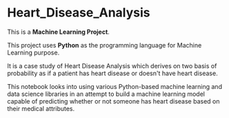 # Heart_Disease_Analysis

This is a **Machine Learning Project**.

This project uses **Python** as the programming language for Machine Learning purpose.

It is a case study of Heart Disease Analysis which derives on two basis of probability as if a patient has heart disease or doesn't have heart disease.

This notebook looks into using various Python-based machine learning and data science libraries in an attempt to build a machine learning model capable of predicting whether or not someone has heart disease based on their medical attributes.
